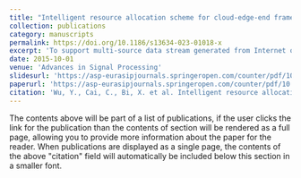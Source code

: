 ```yaml
---
title: "Intelligent resource allocation scheme for cloud-edge-end framework aided multi-source data stream"
collection: publications
category: manuscripts
permalink: https://doi.org/10.1186/s13634-023-01018-x
excerpt: 'To support multi-source data stream generated from Internet of Things devices, edge computing emerges as a promising computing pattern with low latency and high bandwidth compared to cloud computing. To enhance the performance of edge computing within limited communication and computation resources, we study a cloud-edge-end computing architecture, where one cloud server and multiple computational access points can collaboratively process the compute-intensive data streams that come from multiple sources. Moreover, a multi-source environment is considered, in which the wireless channel and the characteristic of the data stream are time-varying. To adapt to the dynamic network environment, we first formulate the optimization problem as a markov decision process and then decompose it into a data stream offloading ratio assignment sub-problem and a resource allocation sub problem. Meanwhile, in order to reduce the action space, we further design a novel approach that combines the proximal policy optimization (PPO) scheme with convex optimization, where the PPO is used for the data stream offloading assignment, while the convex optimization is employed for the resource allocation. The simulated out comes in this work can help the development of the application of the multi-source data stream'
date: 2015-10-01
venue: 'Advances in Signal Processing'
slidesurl: 'https://asp-eurasipjournals.springeropen.com/counter/pdf/10.1186/s13634-023-01018-x.pdf'
paperurl: 'https://asp-eurasipjournals.springeropen.com/counter/pdf/10.1186/s13634-023-01018-x.pdf'
citation: 'Wu, Y., Cai, C., Bi, X. et al. Intelligent resource allocation scheme for cloud-edge-end framework aided multi-source data stream. EURASIP J. Adv. Signal Process. 2023, 56 (2023). https://doi.org/10.1186/s13634-023-01018-x'
---
```


The contents above will be part of a list of publications, if the user clicks the link for the publication than the contents of section will be rendered as a full page, allowing you to provide more information about the paper for the reader. When publications are displayed as a single page, the contents of the above "citation" field will automatically be included below this section in a smaller font.
